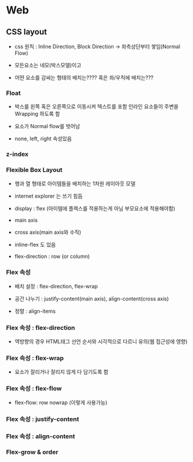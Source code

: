 # Web

## CSS layout

- css 원칙 : Inline Direction, Block Direction -> 좌측상단부터 쌓임(Normal Flow)

- 모든요소는 네모(박스모델)이고

- 어떤 요소를 감싸는 형태의 배치는????
  혹은 좌/우칙에 배치는???

### Float

- 박스를 왼쪽 혹은 오른쪽으로 이동시켜 텍스트를 포함 인라인 요소들이 주변을 Wrapping 하도록 함

- 요소가 Normal flow를 벗어남

- none, left, right 속성있음

### z-index

### Flexible Box Layout

- 행과 열 형태로 아이템들을 배치하는 1차원 레이아웃 모델

- internet explorer 는 쓰기 힘듬

- display : flex (아이템에 플렉스를 적용하는게 아님 부모요소에 적용해야함)

- main axis

- cross axis(main axis와 수직)

- inline-flex 도 있음

- flex-direction : row (or column)

### Flex 속성

- 배치 설정 : flex-direction, flex-wrap

- 공간 나누기 : justify-content(main axis), align-content(cross axis)

- 정렬 : align-items

### Flex 속성 : flex-direction

- 역방향의 경우 HTML태그 선언 순서와 시각적으로 다르니 유의(웹 접근성에 영향)

### Flex 속성 : flex-wrap

- 요소가 잘리거나 잘리지 않게 다 담기도록 함

### Flex 속성 : flex-flow

- flex-flow: row nowrap (이렇게 사용가능)

### Flex 속성 : justify-content

### Flex 속성 : align-content

### Flex-grow & order


